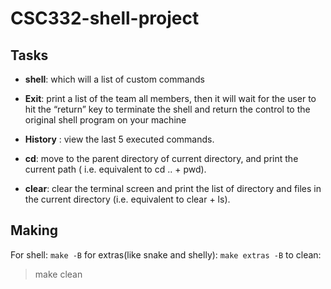 # CSC332-shell-project
## Tasks
- **shell**: which will a list of custom commands
- **Exit**: print a list of the team all members, then it will wait for the user to hit the “return” key to
terminate the shell and return the control to the original shell program on your machine
- **History** : view the last 5 executed commands.
- **cd**: move to the parent directory of current directory, and print the current path ( i.e. equivalent
to cd .. + pwd).

- **clear**: clear the terminal screen and print the list of directory and files in the current directory
(i.e. equivalent to clear + ls).

## Making
For shell:
```make -B```
for extras(like snake and shelly):
```make extras -B```
to clean:
> make clean
